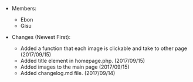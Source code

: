  * Members:
    - Ebon
    - Gisu

 * Changes (Newest First):
   - Added a function that each image is clickable and take to other page (2017/09/15)
   - Added title element in homepage.php. (2017/09/15)
   - Added images to the main page (2017/09/15) 
   - Added changelog.md file. (2017/09/14)
